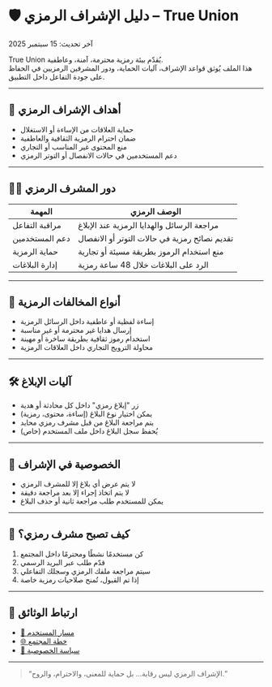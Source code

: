 # 🛡️ دليل الإشراف الرمزي – True Union

آخر تحديث: 15 سبتمبر 2025

True Union يُقدّم بيئة رمزية محترمة، آمنة، وعاطفية.  
هذا الملف يُوثق قواعد الإشراف، آليات الحماية، ودور المشرفين الرمزيين في الحفاظ على جودة التفاعل داخل التطبيق.

---

## 🎯 أهداف الإشراف الرمزي

- حماية العلاقات من الإساءة أو الاستغلال  
- ضمان احترام الرمزية الثقافية والعاطفية  
- منع المحتوى غير المناسب أو التجاري  
- دعم المستخدمين في حالات الانفصال أو التوتر الرمزي

---

## 🧑‍⚖️ دور المشرف الرمزي

| المهمة | الوصف الرمزي |
|--------|---------------|
| مراقبة التفاعل | مراجعة الرسائل والهدايا الرمزية عند الإبلاغ |
| دعم المستخدمين | تقديم نصائح رمزية في حالات التوتر أو الانفصال |
| حماية الرمزية | منع استخدام الرموز بطريقة مسيئة أو تجارية |
| إدارة البلاغات | الرد على البلاغات خلال 48 ساعة رمزية

---

## 🚨 أنواع المخالفات الرمزية

- إساءة لفظية أو عاطفية داخل الرسائل الرمزية  
- إرسال هدايا غير محترمة أو غير مناسبة  
- استخدام رموز ثقافية بطريقة ساخرة أو مهينة  
- محاولة الترويج التجاري داخل العلاقات الرمزية

---

## 🛠️ آليات الإبلاغ

- زر "إبلاغ رمزي" داخل كل محادثة أو هدية  
- يمكن اختيار نوع البلاغ (إساءة، محتوى، رمزية)  
- يتم مراجعة البلاغ من قبل مشرف رمزي محايد  
- يُحفظ سجل البلاغ داخل ملف المستخدم (خاص)

---

## 🔐 الخصوصية في الإشراف

- لا يتم عرض أي بلاغ إلا للمشرف الرمزي  
- لا يتم اتخاذ إجراء إلا بعد مراجعة دقيقة  
- يمكن للمستخدم طلب مراجعة ثانية أو حذف البلاغ

---

## 🤝 كيف تصبح مشرف رمزي؟

1. كن مستخدمًا نشطًا ومحترمًا داخل المجتمع  
2. قدّم طلب عبر البريد الرسمي  
3. سيتم مراجعة ملفك الرمزي وسجلك التفاعلي  
4. إذا تم القبول، تُمنح صلاحيات رمزية خاصة

---

## 📜 ارتباط الوثائق

- [🧭 مسار المستخدم](./user-journey.md)  
- [🌐 خطة المجتمع](./community-plan.md)  
- [🔐 سياسة الخصوصية](./privacy-policy.md)

---

> “الإشراف الرمزي ليس رقابة… بل حماية للمعنى، والاحترام، والروح.”
